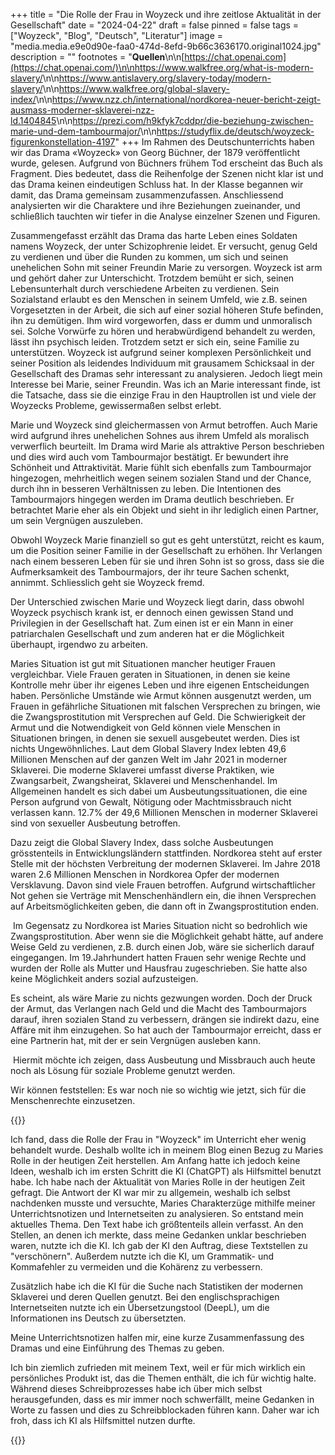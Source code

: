 +++
title = "Die Rolle der Frau in Woyzeck und ihre zeitlose Aktualität in der Gesellschaft"
date = "2024-04-22"
draft = false
pinned = false
tags = ["Woyzeck", "Blog", "Deutsch", "Literatur"]
image = "media.media.e9e0d90e-faa0-474d-8efd-9b66c3636170.original1024.jpg"
description = ""
footnotes = "**Quellen**\n\n[https://chat.openai.com](https://chat.openai.com/)\n\n<https://www.walkfree.org/what-is-modern-slavery/>\n\n<https://www.antislavery.org/slavery-today/modern-slavery/>\n\n<https://www.walkfree.org/global-slavery-index/>\n\n<https://www.nzz.ch/international/nordkorea-neuer-bericht-zeigt-ausmass-moderner-sklaverei-nzz-ld.1404845>\n\n<https://prezi.com/h9kfyk7cddpr/die-beziehung-zwischen-marie-und-dem-tambourmajor/>\n\n<https://studyflix.de/deutsch/woyzeck-figurenkonstellation-4197>"
+++
Im Rahmen des Deutschunterrichts haben wir das Drama «Woyzeck» von Georg Büchner, der 1879 veröffentlicht wurde, gelesen. Aufgrund von Büchners frühem Tod erscheint das Buch als Fragment. Dies bedeutet, dass die Reihenfolge der Szenen nicht klar ist und das Drama keinen eindeutigen Schluss hat. In der Klasse begannen wir damit, das Drama gemeinsam zusammenzufassen. Anschliessend analysierten wir die Charaktere und ihre Beziehungen zueinander, und schließlich tauchten wir tiefer in die Analyse einzelner Szenen und Figuren. 

Zusammengefasst erzählt das Drama das harte Leben eines Soldaten namens Woyzeck, der unter Schizophrenie leidet. Er versucht, genug Geld zu verdienen und über die Runden zu kommen, um sich und seinen unehelichen Sohn mit seiner Freundin Marie zu versorgen. Woyzeck ist arm und gehört daher zur Unterschicht. Trotzdem bemüht er sich, seinen Lebensunterhalt durch verschiedene Arbeiten zu verdienen. Sein Sozialstand erlaubt es den Menschen in seinem Umfeld, wie z.B. seinen Vorgesetzten in der Arbeit, die sich auf einer sozial höheren Stufe befinden, ihn zu demütigen. Ihm wird vorgeworfen, dass er dumm und unmoralisch sei. Solche Vorwürfe zu hören und herabwürdigend behandelt zu werden, lässt ihn psychisch leiden. Trotzdem setzt er sich ein, seine Familie zu unterstützen. Woyzeck ist aufgrund seiner komplexen Persönlichkeit und seiner Position als leidendes Individuum mit grausamem Schicksaal in der Gesellschaft des Dramas sehr interessant zu analysieren. Jedoch liegt mein Interesse bei Marie, seiner Freundin. Was ich an Marie interessant finde, ist die Tatsache, dass sie die einzige Frau in den Hauptrollen ist und viele der Woyzecks Probleme, gewissermaßen selbst erlebt. 

Marie und Woyzeck sind gleichermassen von Armut betroffen. Auch Marie wird aufgrund ihres unehelichen Sohnes aus ihrem Umfeld als moralisch verwerflich beurteilt. Im Drama wird Marie als attraktive Person beschrieben und dies wird auch vom Tambourmajor bestätigt. Er bewundert ihre Schönheit und Attraktivität. Marie fühlt sich ebenfalls zum Tambourmajor hingezogen, mehrheitlich wegen seinem sozialen Stand und der Chance, durch ihn in besseren Verhältnissen zu leben. Die Intentionen des Tambourmajors hingegen werden im Drama deutlich beschrieben. Er betrachtet Marie eher als ein Objekt und sieht in ihr lediglich einen Partner, um sein Vergnügen auszuleben.

Obwohl Woyzeck Marie finanziell so gut es geht unterstützt, reicht es kaum, um die Position seiner Familie in der Gesellschaft zu erhöhen. Ihr Verlangen nach einem besseren Leben für sie und ihren Sohn ist so gross, dass sie die Aufmerksamkeit des Tambourmajors, der ihr teure Sachen schenkt, annimmt. Schliesslich geht sie Woyzeck fremd. 

Der Unterschied zwischen Marie und Woyzeck liegt darin, dass obwohl Woyzeck psychisch krank ist, er dennoch einen gewissen Stand und Privilegien in der Gesellschaft hat. Zum einen ist er ein Mann in einer patriarchalen Gesellschaft und zum anderen hat er die Möglichkeit überhaupt, irgendwo zu arbeiten. 

Maries Situation ist gut mit Situationen mancher heutiger Frauen vergleichbar. Viele Frauen geraten in Situationen, in denen sie keine Kontrolle mehr über ihr eigenes Leben und ihre eigenen Entscheidungen haben. Persönliche Umstände wie Armut können ausgenutzt werden, um Frauen in gefährliche Situationen mit falschen Versprechen zu bringen, wie die Zwangsprostitution mit Versprechen auf Geld. Die Schwierigkeit der Armut und die Notwendigkeit von Geld können viele Menschen in Situationen bringen, in denen sie sexuell ausgebeutet werden. Dies ist nichts Ungewöhnliches. Laut dem Global Slavery Index lebten 49,6 Millionen Menschen auf der ganzen Welt im Jahr 2021 in moderner Sklaverei. Die moderne Sklaverei umfasst diverse Praktiken, wie Zwangsarbeit, Zwangsheirat, Sklaverei und Menschenhandel. Im Allgemeinen handelt es sich dabei um Ausbeutungssituationen, die eine Person aufgrund von Gewalt, Nötigung oder Machtmissbrauch nicht verlassen kann. 12.7% der 49,6 Millionen Menschen in moderner Sklaverei sind von sexueller Ausbeutung betroffen.

Dazu zeigt die Global Slavery Index, dass solche Ausbeutungen grösstenteils in Entwicklungsländern stattfinden. Nordkorea steht auf erster Stelle mit der höchsten Verbreitung der modernen Sklaverei. Im Jahre 2018 waren 2.6 Millionen Menschen in Nordkorea Opfer der modernen Versklavung. Davon sind viele Frauen betroffen. Aufgrund wirtschaftlicher Not gehen sie Verträge mit Menschenhändlern ein, die ihnen Versprechen auf Arbeitsmöglichkeiten geben, die dann oft in Zwangsprostitution enden. 

 Im Gegensatz zu Nordkorea ist Maries Situation nicht so bedrohlich wie Zwangsprostitution. Aber wenn sie die Möglichkeit gehabt hätte, auf andere Weise Geld zu verdienen, z.B. durch einen Job, wäre sie sicherlich darauf eingegangen. Im 19.Jahrhundert hatten Frauen sehr wenige Rechte und wurden der Rolle als Mutter und Hausfrau zugeschrieben. Sie hatte also keine Möglichkeit anders sozial aufzusteigen. 

Es scheint, als wäre Marie zu nichts gezwungen worden. Doch der Druck der Armut, das Verlangen nach Geld und die Macht des Tambourmajors darauf, ihren sozialen Stand zu verbessern, drängen sie indirekt dazu, eine Affäre mit ihm einzugehen. So hat auch der Tambourmajor erreicht, dass er eine Partnerin hat, mit der er sein Vergnügen ausleben kann.

 Hiermit möchte ich zeigen, dass Ausbeutung und Missbrauch auch heute noch als Lösung für soziale Probleme genutzt werden.

Wir können feststellen: Es war noch nie so wichtig wie jetzt, sich für die Menschenrechte einzusetzen. 

{{<box>}}

Ich fand, dass die Rolle der Frau in "Woyzeck" im Unterricht eher wenig behandelt wurde. Deshalb wollte ich in meinem Blog einen Bezug zu Maries Rolle in der heutigen Zeit herstellen. Am Anfang hatte ich jedoch keine Ideen, weshalb ich im ersten Schritt die KI (ChatGPT) als Hilfsmittel benutzt habe. Ich habe nach der Aktualität von Maries Rolle in der heutigen Zeit gefragt. Die Antwort der KI war mir zu allgemein, weshalb ich selbst nachdenken musste und versuchte, Maries Charakterzüge mithilfe meiner Unterrichtsnotizen und Internetseiten zu analysieren. So entstand mein aktuelles Thema. Den Text habe ich größtenteils allein verfasst. An den Stellen, an denen ich merkte, dass meine Gedanken unklar beschrieben waren, nutzte ich die KI. Ich gab der KI den Auftrag, diese Textstellen zu "verschönern". Außerdem nutzte ich die KI, um Grammatik- und Kommafehler zu vermeiden und die Kohärenz zu verbessern.

Zusätzlich habe ich die KI für die Suche nach Statistiken der modernen Sklaverei und deren Quellen genutzt. Bei den englischsprachigen Internetseiten nutzte ich ein Übersetzungstool (DeepL), um die Informationen ins Deutsch zu übersetzten. 

Meine Unterrichtsnotizen halfen mir, eine kurze Zusammenfassung des Dramas und eine Einführung des Themas zu geben.  

Ich bin ziemlich zufrieden mit meinem Text, weil er für mich wirklich ein persönliches Produkt ist, das die Themen enthält, die ich für wichtig halte. Während dieses Schreibprozesses habe ich über mich selbst herausgefunden, dass es mir immer noch schwerfällt, meine Gedanken in Worte zu fassen und dies zu Schreibblockaden führen kann. Daher war ich froh, dass ich KI als Hilfsmittel nutzen durfte. 

{{</box>}}
